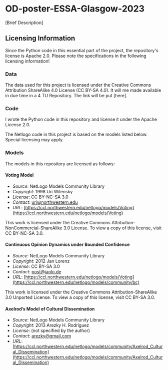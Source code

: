 # OD-poster-ESSA-Glasgow-2023

[Brief Description]

## Licensing Information

Since the Python code in this essential part of the project, the repository's license is Apache 2.0. Please note the specifications in the following licensing information!

### Data
The data used for this project is licensed under the Creative Commons Attribution ShareAlike 4.0 License (CC BY-SA 4.0). It will me made available in due time in a 4 TU Repository. The link will be put [here].

### Code
I wrote the Python code in this repository and license it under the Apache License 2.0.

The Netlogo code in this project is based on the models listed below. Special licensing may apply.

### Models
The models in this repository are licensed as follows:

#### Voting Model
- *Source*: NetLogo Models Community Library
- *Copyright*: 1998 Uri Wilensky
- *License*: CC BY-NC-SA 3.0
- *Contact*: uri@northwestern.edu
- *URL*: [https://ccl.northwestern.edu/netlogo/models/Voting](https://ccl.northwestern.edu/netlogo/models/Voting)

This work is licensed under the Creative Commons Attribution-NonCommercial-ShareAlike 3.0 License. To view a copy of this license, visit CC BY-NC-SA 3.0.

#### Continuous Opinion Dynamics under Bounded Confidence
- *Source*: NetLogo Models Community Library
- *Copyright*: 2012 Jan Lorenz
- *License*: CC BY-SA 3.0
- *Contact*: post@janlo.de
- *URL*: [https://ccl.northwestern.edu/netlogo/models/Voting](https://ccl.northwestern.edu/netlogo/models/community/bc)

This work is licensed under the Creative Commons Attribution-ShareAlike 3.0 Unported License. To view a copy of this license, visit CC BY-SA 3.0.

#### Axelrod’s Model of Cultural Dissemination
- *Source*: NetLogo Models Community Library
- *Copyright*: 2013 Arezky H. Rodríguez
- *License*: (not specified by the author)
- *Contact*: arezky@gmail.com
- *URL*: [https://ccl.northwestern.edu/netlogo/models/community/Axelrod_Cultural_Dissemination](https://ccl.northwestern.edu/netlogo/models/community/Axelrod_Cultural_Dissemination)


